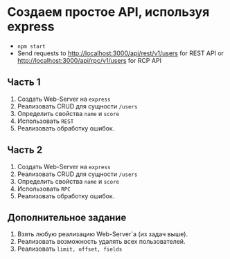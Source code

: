 # Создаем простое API, используя express

* `npm start`
* Send requests to [http://localhost:3000/api/rest/v1/users](http://localhost:3000/api/rest/v1/users) for REST API or [http://localhost:3000/api/rpc/v1/users](http://localhost:3000/api/rpc/v1/users) for RCP API

## Часть 1

1.  Создать Web-Server на `express`
2.  Реализовать CRUD для сущности `/users`
3.  Определить свойства `name` и `score`
4.  Использовать `REST`
5.  Реализовать обработку ошибок.

## Часть 2

1.  Создать Web-Server на `express`
2.  Реализовать CRUD для сущности `/users`
3.  Определить свойства `name` и `score`
4.  Использовать `RPC`
5.  Реализовать обработку ошибок.

## Дополнительное задание

1.  Взять любую реализацию Web-Server`а (из задач выше).
2.  Реализовать возможность удалять всех пользователей.
3.  Реализовать `limit, offset, fields`